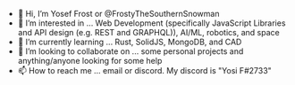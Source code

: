 - 👋 Hi, I’m Yosef Frost or @FrostyTheSouthernSnowman
- 👀 I’m interested in ... Web Development (specifically JavaScript Libraries and API design (e.g. REST and GRAPHQL)), AI/ML, robotics, and space
- 🌱 I’m currently learning ... Rust, SolidJS, MongoDB, and CAD
- 💞️ I’m looking to collaborate on ... some personal projects and anything/anyone looking for some help
- 📫 How to reach me ... email or discord. My discord is "Yosi F#2733"
